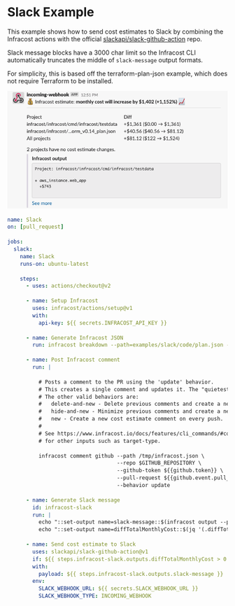 # Slack Example

This example shows how to send cost estimates to Slack by combining the Infracost actions with the official [slackapi/slack-github-action](https://github.com/slackapi/slack-github-action) repo. 

Slack message blocks have a 3000 char limit so the Infracost CLI automatically truncates the middle of `slack-message` output formats.

For simplicity, this is based off the terraform-plan-json example, which does not require Terraform to be installed.

<img src="/.github/assets/slack-message.png" alt="Example screenshot" />

[//]: <> (BEGIN EXAMPLE)
```yml
name: Slack
on: [pull_request]

jobs:
  slack:
    name: Slack
    runs-on: ubuntu-latest

    steps:
      - uses: actions/checkout@v2
      
      - name: Setup Infracost
        uses: infracost/actions/setup@v1
        with:
          api-key: ${{ secrets.INFRACOST_API_KEY }}

      - name: Generate Infracost JSON
        run: infracost breakdown --path=examples/slack/code/plan.json --format json --out-file /tmp/infracost.json

      - name: Post Infracost comment
        run: |

          # Posts a comment to the PR using the 'update' behavior.
          # This creates a single comment and updates it. The "quietest" option.
          # The other valid behaviors are:
          #   delete-and-new - Delete previous comments and create a new one.
          #   hide-and-new - Minimize previous comments and create a new one.
          #   new - Create a new cost estimate comment on every push.
          #
          # See https://www.infracost.io/docs/features/cli_commands/#comment-on-pull-requests
          # for other inputs such as target-type.

          infracost comment github --path /tmp/infracost.json \
                                   --repo $GITHUB_REPOSITORY \
                                   --github-token ${{github.token}} \
                                   --pull-request ${{github.event.pull_request.number}} \
                                   --behavior update

      - name: Generate Slack message
        id: infracost-slack
        run: |
          echo "::set-output name=slack-message::$(infracost output --path /tmp/infracost.json --format slack-message --show-skipped)"
          echo "::set-output name=diffTotalMonthlyCost::$(jq '(.diffTotalMonthlyCost // 0) | tonumber' /tmp/infracost.json)"

      - name: Send cost estimate to Slack
        uses: slackapi/slack-github-action@v1
        if: ${{ steps.infracost-slack.outputs.diffTotalMonthlyCost > 0 }} # Only post to Slack if there is a cost diff
        with:
          payload: ${{ steps.infracost-slack.outputs.slack-message }}
        env:
          SLACK_WEBHOOK_URL: ${{ secrets.SLACK_WEBHOOK_URL }}
          SLACK_WEBHOOK_TYPE: INCOMING_WEBHOOK          
```
[//]: <> (END EXAMPLE)
